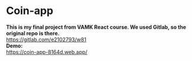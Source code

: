 # Coin-app

**This is my final project from VAMK React course. We used Gitlab, so the original repo is there.**<br />
https://gitlab.com/e2102793/w81 <br />
**Demo:**<br />
https://coin-app-8164d.web.app/
